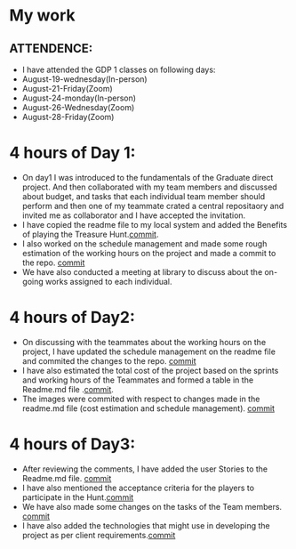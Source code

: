 # My work

## ATTENDENCE: 
- I have attended the GDP 1 classes on following days:
- August-19-wednesday(In-person)
- August-21-Friday(Zoom)
- August-24-monday(In-person)
- August-26-Wednesday(Zoom)
- August-28-Friday(Zoom)
# 4 hours of Day 1: 
- On day1 I was introduced to the fundamentals of the  Graduate direct project. And then collaborated with my team members and discussed about budget, and tasks that each  individual team member should perform and then one of my teammate crated a central repositaory and invited me as collaborator and I have accepted the invitation.
- I have copied the readme file to my local system and added the Benefits of playing the Treasure Hunt.[commit](https://github.com/Dixith1196/THE-HUNT/commit/5b30ce4441eb9c4be65f8cb797d6e8349b77e384).
- I also worked on the schedule management and made some rough estimation of the working hours on the project and made a commit to the repo. [commit](https://github.com/Dixith1196/THE-HUNT/commit/28ac07f437ca5fb8fee8af269273156220d40dc7)
- We have also conducted a meeting at library to discuss about the on-going works assigned to each individual. 

# 4 hours of Day2:
- On discussing with the teammates about the working hours on the project, I have updated the schedule management on the readme file and commited the changes to the repo. [commit](https://github.com/Dixith1196/THE-HUNT/commit/a6c4e9b1b9fe7e11bdbb6d0bf49603e806a6a8be)
- I have also estimated the total cost of the project based on the sprints and working hours of the Teammates and formed a table in  the Readme.md file .[commit](https://github.com/Dixith1196/THE-HUNT/commit/19110d6247b06614ca31d99079878c30bf011293).
- The images were commited with respect to changes made in the readme.md file (cost estimation and schedule management). [commit](https://github.com/Dixith1196/THE-HUNT/commit/ffe0f6474ab7cd5e6206e0c51ab433acbad110b7)


# 4 hours of Day3:
 - After reviewing the comments, I have added the user Stories to the Readme.md file. [commit](https://github.com/Dixith1196/THE-HUNT/commit/96881ee32d5b0aeeff1021b8cb271c05d4a33da5)
 - I have also mentioned the acceptance criteria for the players to participate in the Hunt.[commit](https://github.com/Dixith1196/THE-HUNT/commit/9da2c9e49d23f66301cba7f2f4d95f5282cea810)
 - We have also made some changes on the tasks of the Team members. [commit](https://github.com/Dixith1196/THE-HUNT/commit/94f084abcca8e44573e5198bfc2a7ba57e4bcc5c)
 - I have also added the technologies that might use in developing the project as per client requirements.[commit](https://github.com/Dixith1196/THE-HUNT/commit/7cd879a0fea09d088b43e754fd037ea99bf45beb)
 
 


